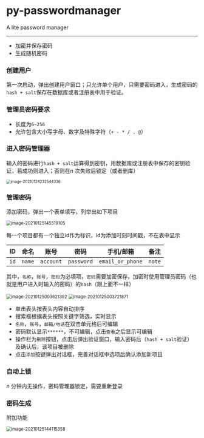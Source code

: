 # py-passwordmanager
A lite password manager

------

*   加密并保存密码
*   生成随机密码

### 创建用户

第一次启动，弹出创建用户窗口；只允许单个用户，只需要密码进入，生成密码的`hash + salt`保存在数据库或者注册表中用于验证。

### 管理员密码要求

*   长度为`6~256`
*   允许包含大小写字母、数字及特殊字符（`+ - * / . @`）

### 进入密码管理器

输入的密码进行`hash + salt`运算得到密钥，用数据库或注册表中保存的密钥验证，若成功则进入；否则在$n$ 次失败后锁定（或者删库）

<img src="D:%5CFileBox%5CCode%5CPython%5CPasswordManager%5Cpy-passwordmanager%5Creadme%5Cimage-20210124232544336.png" alt="image-20210124232544336" style="zoom:70%;" />

### 管理密码

添加密码，弹出一个表单填写，列举出如下项目

<img src="D:%5CFileBox%5CCode%5CPython%5CPasswordManager%5Cpy-passwordmanager%5Creadme%5Cimage-20210125145519105.png" alt="image-20210125145519105" style="zoom:80%;" />

每一个项目都有一个独立id作为标识，id为添加时刻时间戳，不在表中显示

|  ID  | 命名   | 账号      | 密码       | 手机/邮箱        | 备注   |
| :--: | ------ | --------- | ---------- | ---------------- | ------ |
| `id` | `name` | `account` | `password` | `email_or_phone` | `note` |

其中，`名称`，`账号`，`密码`为必填项，`密码`需要加密保存，加密时使用管理员密码（也就是用户进入时输入的密码）的`hash`（跟上面不一样）

<img src="D:%5CFileBox%5CCode%5CPython%5CPasswordManager%5Cpy-passwordmanager%5Creadme%5Cimage-20210125003050172.png" alt="image-20210125003621392" style="zoom:80%;" />

<img src="D:%5CFileBox%5CCode%5CPython%5CPasswordManager%5Cpy-passwordmanager%5Creadme%5Cimage-20210125003721871.png" alt="image-20210125003721871" style="zoom:80%;" />

*   单击表头按表头内容自动排序
*   搜索框根据表头按照关键字筛选，实时显示
*   `名称`，`账号`，`邮箱/电话`在双击单元格后可编辑
*   密码默认显示`******`，不可编辑，点击`查看`之后显示可编辑
*   操作栏为`删除`按钮，点击后弹出验证窗口，输入密码后（`hash + salt`验证）及确认后，该项目被删除
*   点击`添加`按键弹出对话框，完善对话框中选项后确认添加新项目

### 自动上锁

$n$ 分钟内无操作，密码管理器锁定，需要重新登录

### 密码生成

附加功能

<img src="D:%5CFileBox%5CCode%5CPython%5CPasswordManager%5Cpy-passwordmanager%5Creadme%5Cimage-20210125144115358.png" alt="image-20210125144115358" style="zoom:80%;" />



